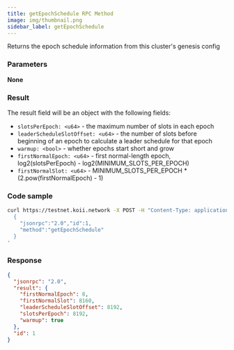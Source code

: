 ```yaml
---
title: getEpochSchedule RPC Method
image: img/thumbnail.png
sidebar_label: getEpochSchedule
---
```

Returns the epoch schedule information from this cluster's genesis config

### Parameters

**None**

### Result

The result field will be an object with the following fields:

*   `slotsPerEpoch: <u64>` - the maximum number of slots in each epoch
*   `leaderScheduleSlotOffset: <u64>` - the number of slots before beginning of an epoch to calculate a leader schedule for that epoch
*   `warmup: <bool>` - whether epochs start short and grow
*   `firstNormalEpoch: <u64>` - first normal-length epoch, log2(slotsPerEpoch) - log2(MINIMUM\_SLOTS\_PER\_EPOCH)
*   `firstNormalSlot: <u64>` - MINIMUM\_SLOTS\_PER\_EPOCH \* (2.pow(firstNormalEpoch) - 1)

### Code sample

```bash
curl https://testnet.koii.network -X POST -H "Content-Type: application/json" -d '
  {
    "jsonrpc":"2.0","id":1,
    "method":"getEpochSchedule"
  }
'
```


### Response

```json
{
  "jsonrpc": "2.0",
  "result": {
    "firstNormalEpoch": 8,
    "firstNormalSlot": 8160,
    "leaderScheduleSlotOffset": 8192,
    "slotsPerEpoch": 8192,
    "warmup": true
  },
  "id": 1
}
```
